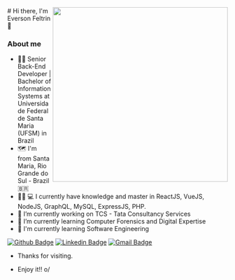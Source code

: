<img align="right" width="400" border-radius= 50% height="400" src="https://i.pinimg.com/564x/2a/d5/58/2ad558557717da44df3977299f4af90a.jpg">
# Hi there, I'm Everson Feltrin 👋

### About me 

- 👨‍💻 Senior Back-End Developer | Bachelor of Information Systems at Universidade Federal de Santa Maria (UFSM) in Brazil
- 🗺 I'm from Santa Maria, Rio Grande do Sul - Brazil 🇧🇷
- 🧙‍♂ 💻 I currently have knowledge and master in ReactJS, VueJS, NodeJS, GraphQL, MySQL, ExpressJS, PHP.
- 🔭 I’m currently working on TCS - Tata Consultancy Services 
- 🌱 I’m currently learning Computer Forensics and Digital Expertise
- 🌱 I'm currently learning Software Engineering 

[![Github Badge](https://img.shields.io/badge/-Github-000?style=flat-square&logo=Github&logoColor=white&link=https://github.com/eversonfeltrin)](https://github.com/eversonfeltrin)
[![Linkedin Badge](https://img.shields.io/badge/-LinkedIn-blue?style=flat-square&logo=Linkedin&logoColor=white&link=https://www.linkedin.com/in/eversonfeltrin/)](https://www.linkedin.com/in/eversonfeltrin/)
[![Gmail Badge](https://img.shields.io/badge/-Gmail-c14438?style=flat-square&logo=Gmail&logoColor=white&link=mailto:eversonfeltrin@gmail.com)](mailto:eversonfeltrin@gmail.com)

- Thanks for visiting. 

- Enjoy it!! o/
